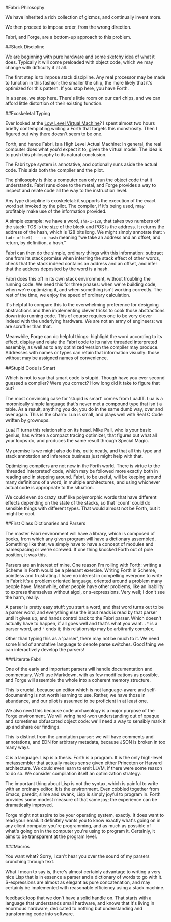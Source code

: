 #Fabri: Philosophy

We have inherited a rich collection of gizmos, and continually invent more. 

We then proceed to impose order, from the wrong direction. 

Fabri, and Forge, are a bottom-up approach to this problem. 

##Stack Discipline

We are beginning with pure hardware and some sketchy idea of what it does. Typically it will come preloaded with object code, which we may change with difficulty if at all. 

The first step is to impose stack discipline. Any real processor may be made to function in this fashion; the smaller the chip, the more likely that it's optimized for this pattern. If you stop here, you have Forth. 

In a sense, we stop here. There's little room on our carl chips, and we can afford little distortion of their existing function. 

##Exoskeletal Typing

Ever looked at the [Low Level Virtual Machine](http://llvm.org/)? I spent almost two hours briefly contemplating writing a Forth that targets this monstrosity. Then I figured out why there doesn't seem to be one. 

Forth, and hence Fabri, is a High Level Actual Machine: In general, the real computer does what you'd expect it to, given the virtual model. The idea is to push this philosophy to its natural conclusion. 

The Fabri type system is annotative, and optionally runs aside the actual code. This aids both the compiler and the pilot. 

The philosophy is this: a computer can only run the object code that it understands. Fabri runs close to the metal, and Forge provides a way to inspect and relate code all the way to the instruction level. 

Any type discipline is exoskeletal: it supports the execution of the exact word set invoked by the pilot. The compiler, if it's being used, may profitably make use of the information provided. 

A simple example: we have a word, `sha-1-128`, that takes two numbers off the stack: TOS is the size of the block and POS is the address. It returns the address of the hash, which is 128 bits long. We might simply annotate that: `\ (adr offset) -- := hash` meaning "we take an address and an offset, and return, by definition, a hash." 

Fabri can then do the simple, ordinary things with this information: subtract one from its stack promise when inferring the stack effect of other words, check that the stack indeed contains an address and an offset, and infer that the address deposited by the word is a hash.

Fabri does this off in its own stack environment, without troubling the running code. We need this for three phases: when we're building code, when we're optimizing it, and when something isn't working correctly. The rest of the time, we enjoy the speed of ordinary calculation. 

It's helpful to compare this to the overwhelming preference for designing abstractions and then implementing clever tricks to cook those abstractions down into running code. This of course requires one to be very clever indeed with the underlying hardware. We are not an army of engineers: we are scruffier than that. 

Meanwhile, Forge can do helpful things: highlight the word according to its effect, display and relate the Fabri code to its naive threaded interpreted assembly, as well as to any optimized version the compiler may produce. Addresses with names or types can retain that information visually: those without may be assigned names of convenience.

##Stupid Code is Smart

Which is not to say that smart code is stupid. Though have you ever second guessed a compiler? Were you correct? How long did it take to figure that out?

The most convincing case for 'stupid is smart' comes from LuaJIT. Lua is a moronically simple language that's never met a compound type that isn't a table. As a result, anything you do, you do in the same dumb way, over and over again. This is the charm: Lua is small, and plays well with Real C Code written by grownups. 

LuaJIT turns this relationship on its head. Mike Pall, who is your basic genius, has written a compact tracing optimizer, that figures out what all your loops do, and produces the same result through Special Magic. 

My premise is we might also do this, quite neatly, and that all this type and stack annotation and inference business just might help with that. 

Optimizing compilers are not new in the Forth world. There is virtue to the 'threaded interpreted' code, which may be followed more exactly both in reading and in stepping around. Fabri, to be useful, will be keeping around many definitions of a word, in multiple architectures, and using whichever actual code is appropriate to the situation. 

We could even do crazy stuff like polymorphic words that have different effects depending on the state of the stacks, so that 'count' could do sensible things with different types. That would almost not be Forth, but it might be cool. 

##First Class Dictionaries and Parsers

The master Fabri environment will have a library, which is composed of books, from which any given program will have a dictionary assembled. Something like that; we simply have to have a concept of modules and namespacing or we're screwed. If one thing knocked Forth out of pole position, it was this. 

Parsers are an interest of mine. One reason I'm rolling with Forth: writing a Scheme in Forth would be a pleasant exercise. Writing Forth in Scheme, pointless and frustrating. I have no interest in compelling everyone to write in Fabri: it's a problem oriented language, oriented around a problem many people have. Meanwhile, other people have other problems, like an inability to express themselves without algol, or s-expressions. Very well; I don't see the harm, really. 

A parser is pretty easy stuff: you start a word, and that word turns out to be a parser word, and everything else the input reads is read by that parser until it gives up, and hands control back to the Fabri parser. Which doesn't actually have to happen, if all goes well and that's what you want. `."` is a parser word, and `"` ends it; this relationship may be arbitrarily complex. 

Other than typing this as a 'parser', there may not be much to it. We need some kind of annotative language to denote parse switches. Good thing we can interactively develop the parsers! 

###Literate Fabri

One of the early and important parsers will handle documentation and commentary. We'll use Markdown, with as few modifications as possible, and Forge will assemble the whole into a coherent memory structure. 

This is crucial, because an editor which is not language-aware and self-documenting is not worth learning to use. Rather, we have those in abundance, and our pilot is assumed to be proficient in at least one. 

We also need this because code archaeology is a major purpose of the Forge environment. We will wring hard-won understanding out of opaque and sometimes obfuscated object code: we'll need a way to sensibly mark it up and share our findings. 

This is distinct from the annotation parser: we will have comments and annotations, and EDN for arbitrary metadata, because JSON is broken in too many ways. 

C is a language. Lisp is a thesis. Forth is a program. It is the only high-level metassembler that actually makes sense given either Princeton or Harvard architecture. We could even learn to emit LLVM, if there were some reason to do so. We consider compilation itself an optimization strategy. 

The important thing about Lisp is not the syntax, which is painful to write with an ordinary editor. It is the environment. Even cobbled together from Emacs, paredit, slime and swank, Lisp is simply joyful to program in. Forth provides some modest measure of that same joy; the experience can be dramatically improved. 

Forge might not aspire to be your operating system, exactly. It does want to read your email. It definitely wants you to know exactly what's going on in any client computer you're programming, and as much as possible of what's going on in the computer you're using to program it. Certainly, it aims to be transparent at the program level.

###Macros

You want what? Sorry, I can't hear you over the sound of my parsers crunching through text. 

What I mean to say is, there's almost certainly advantage to writing a very nice Lisp that is in essence a parser and a dictionary of words to go with it. S-expressions are almost as elegant as pure concatenation, and may certainly be implemented with reasonable efficiency using a stack machine.

 feedback loop that we don't have a solid handle on. That starts with a language that understands small hardware, and knows that it's living in enormous hardware, dedicated to nothing but understanding and transforming code into software. 

